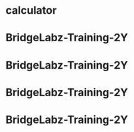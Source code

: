 # calculator
# BridgeLabz-Training-2Y
# BridgeLabz-Training-2Y
# BridgeLabz-Training-2Y
# BridgeLabz-Training-2Y

